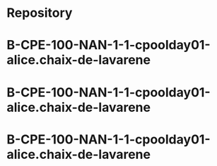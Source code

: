 # Repository
# B-CPE-100-NAN-1-1-cpoolday01-alice.chaix-de-lavarene
# B-CPE-100-NAN-1-1-cpoolday01-alice.chaix-de-lavarene
# B-CPE-100-NAN-1-1-cpoolday01-alice.chaix-de-lavarene
